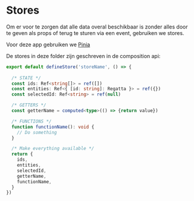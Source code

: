# Stores

Om er voor te zorgen dat alle data overal beschikbaar is
zonder alles door te geven als props of terug te sturen
via een event, gebruiken we stores.

Voor deze app gebruiken we [Pinia](https://pinia.vuejs.org/)

De stores in deze folder zijn geschreven in de composition api:
```Typescript
export default defineStore('storeName', () => {
  
  /* STATE */
  const ids: Ref<string[]> = ref([])
  const entities: Ref<{ [id: string]: Regatta }> = ref({})
  const selectedId: Ref<string> = ref(null)

  /* GETTERS */
  const getterName = computed<type>(() => {return value})

  /* FUNCTIONS */
  function functionName(): void {
    // Do something
  }

  /* Make everything available */
  return {
    ids,
    entities,
    selectedId,
    getterName,
    functionName,
  }
})
```